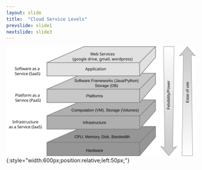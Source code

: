 ```yaml
---
layout: slide
title:  "Cloud Service Levels"
prevslide: slide1
nextslide: slide3
---
```

![service-models](/assets/service-models.svg){:style="width:600px;position:relative;left:50px;"}
